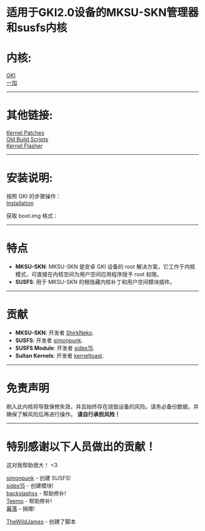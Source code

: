 # 适用于GKI2.0设备的MKSU-SKN管理器和susfs内核

# 内核:
 
[GKI](https://github.com/ShirkNeko/GKI_KernelSU_SUSFS)    
[一加](https://github.com/ShirkNeko/Action_OnePlus_MKSU_SUSFS)   

---

# 其他链接:

[Kernel Patches](https://github.com/WildPlusKernel/kernel_patches)  
[Old Build Scripts](https://github.com/TheWildJames/kernel_build_scripts)  
[Kernel Flasher](https://github.com/capntrips/KernelFlasher/releases)  

---

# 安装说明: 

按照 GKI 的步骤操作：  
[Installation](https://kernelsu.org/guide/installation.html)

获取 boot.img 格式：


---

# 特点

- **MKSU-SKN**: MKSU-SKN 是安卓 GKI 设备的 root 解决方案，它工作于内核模式，可直接在内核空间为用户空间应用程序授予 root 权限。
- **SUSFS**: 用于 MKSU-SKN 的根隐藏内核补丁和用户空间模块插件。

---

# 贡献

- **MKSU-SKN**: 开发者 [ShirkNeko](https://github.com/ShirkNeko/KernelSU).  
- **SUSFS**: 开发者 [simonpunk](https://gitlab.com/simonpunk/susfs4ksu.git).
- **SUSFS Module**: 开发者 [sidex15](https://github.com/sidex15).
- **Sultan Kernels**: 开发者 [kerneltoast](https://github.com/kerneltoast).

---

# 免责声明

刷入此内核将导致保修失效，并且始终存在烧毁设备的风险。请务必备份数据，并确保了解风险后再进行操作。
**请自行承担风险！**

---


# 特别感谢以下人员做出的贡献！
这对我帮助很大！ <3

[simonpunk](https://gitlab.com/simonpunk/susfs4ksu.git) - 创建 SUSFS!  
[sidex15](https://github.com/sidex15) - 创建模块!  
[backslashxx](https://github.com/backslashxx) - 帮助修补!  
[Teemo](https://github.com/liqideqq) - 帮助修补!  
[幕落](https://github.com/MuLuo688) - 捐赠!

[TheWildJames](https://github.com/TheWildJames/) - 创建了脚本


